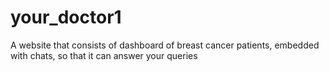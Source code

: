 # your_doctor1
A website that consists of dashboard of breast cancer patients, embedded with chats, so that it can answer your queries
